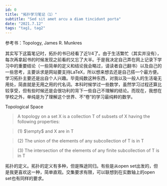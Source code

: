 ```yaml
---
id: 0
title: "拓扑学习笔记（1）"
subtitle: "Sed sit amet arcu a diam tincidunt porta"
date: "2021.7.12"
tags: "tag1, tag2"
---
```


参考书：Topology, James R. Munkres

其实写下这篇笔记时，拓扑的书已经看了近1/4了。由于生活繁忙（其实并没有），每次再拿起书的时候发现之前看的又忘了大半。于是我决定自己弄在网上记录下学习中的重要结论（一些简单的定义和结论我会略过，请读者自己翻书）以及自己的一些思考，主要诉求是网站要支持LaTeX，所以想来想去还是自己搭一个最方便。学习拓扑主要还是出自个人兴趣。毕竟纯数这种东西，对我以及一般人的生活毫无用处，简直就是无用之用的代名词。本科时候学过一些数学，虽然学习过程还算比较享受，但有些时候还是会很功利的背下一些自己不理解的结论。而现在，我想在学校之外，单纯是为了理解这个世界、不“卷”的学习最纯粹的数学。

Topological Space

> A topology on a set X is a collection T of subsets of X having the following properties:

>(1) $`\empty`$ and X are in T

>(2) The union of the elements of any subcollection of T is in T

>(3) The intersection of the elements of any finite subcollection of T is in T

拓扑的定义。拓扑的定义有多种，但是殊途同归。有些是从open set出发的，但是我更喜欢这一种，简单直观。交集要求有限，可以联想到在实数轴上的open set也有同样的要求。